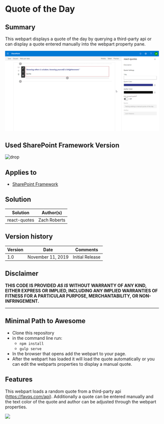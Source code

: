 # Quote of the Day

## Summary

This webpart displays a quote of the day by querying a third-party api or can display a quote entered manually into the webpart property pane.

![picture of the web part in action](./assets/react-quotes-sample.png)

## Used SharePoint Framework Version

![drop](https://img.shields.io/badge/version-1.9.1-green.svg)

## Applies to

* [SharePoint Framework](https://docs.microsoft.com/sharepoint/dev/spfx/sharepoint-framework-overview)

## Solution

Solution|Author(s)
--------|---------
react-quotes | Zach Roberts

## Version history

Version|Date|Comments
-------|----|--------
1.0| November 11, 2019| Initial Release

## Disclaimer

**THIS CODE IS PROVIDED *AS IS* WITHOUT WARRANTY OF ANY KIND, EITHER EXPRESS OR IMPLIED, INCLUDING ANY IMPLIED WARRANTIES OF FITNESS FOR A PARTICULAR PURPOSE, MERCHANTABILITY, OR NON-INFRINGEMENT.**

---

## Minimal Path to Awesome

* Clone this repository
* in the command line run:
  * `npm install`
  * `gulp serve`
* In the browser that opens add the webpart to your page.
* After the webpart has loaded it will load the quote automatically or you can edit the webparts properties to display a manual quote.

## Features

This webpart loads a random quote from a third-party api (https://favqs.com/api). Additionally a quote can be entered manually and the text color of the quote and author can be adjusted through the webpart properties.

<img src="https://telemetry.sharepointpnp.com/sp-dev-fx-webparts/samples/readme-template" />
